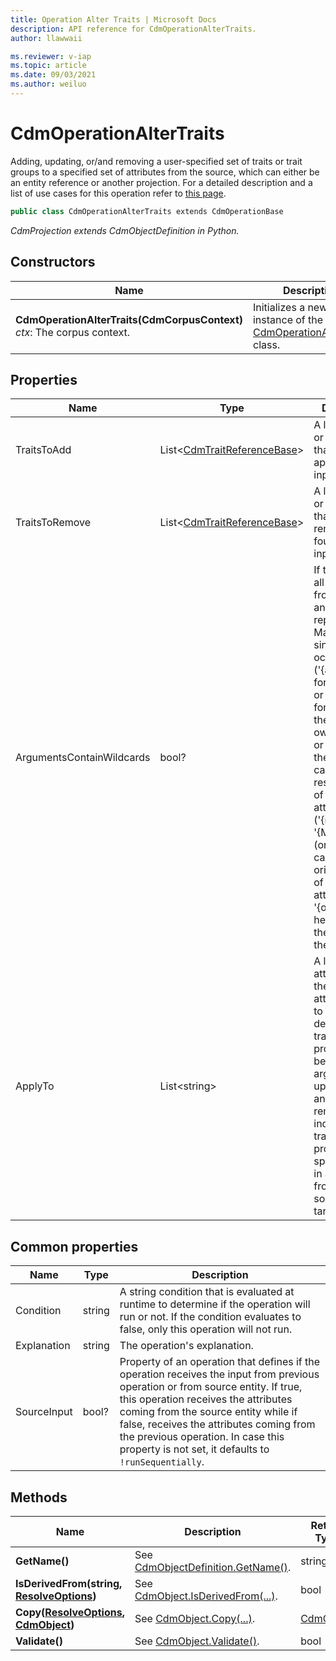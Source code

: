 ```yaml
---
title: Operation Alter Traits | Microsoft Docs
description: API reference for CdmOperationAlterTraits.
author: llawwaii

ms.reviewer: v-iap 
ms.topic: article
ms.date: 09/03/2021
ms.author: weiluo
---
```


# CdmOperationAlterTraits

Adding, updating, or/and removing a user-specified set of traits or trait groups to a specified set of attributes from the source, which can either be an entity reference or another projection. For a detailed description and a list of use cases for this operation refer to [this page](../../../../sdk/projections/altertraits.md).

```csharp
public class CdmOperationAlterTraits extends CdmOperationBase
```

*CdmProjection extends CdmObjectDefinition in Python.*

## Constructors

|Name|Description|
|---|---|
|**CdmOperationAlterTraits(CdmCorpusContext)**<br/>*ctx*: The corpus context.<br/>|Initializes a new instance of the [CdmOperationAlterTraits](altertraits.md) class.|

## Properties

|Name|Type|Description|
|---|---|---|
|TraitsToAdd|List\<[CdmTraitReferenceBase](..\traitreferencebase.md)>|A list of traits or trait groups that will be applied on the input.
|TraitsToRemove|List\<[CdmTraitReferenceBase](..\traitreferencebase.md)>|A list of traits or trait groups that will be removed (if found) on the input.
|ArgumentsContainWildcards|bool?|If true, checks all arguments from all traits and performs replacement. May contain a single occurrence of ('{a}' or '{A}') for the (original or capitalized) form name of the projection owner, ('{m}' or '{M}') for the (original or capitalized) resolved name of the member attribute, ('{mo}' or '{Mo}') for the (original or capitalized) original name of the member attribute, and '{o}' for the held ordinal of the attribute in the array.
|ApplyTo|List\<string>|A list of attributes from the input attributes set to which traits defined in traitsToAdd property will be added (or arguments updated) and/or removed as indicated in traitsToRemove property. If not specified, traits in all attributes from the source will be targeted.

## Common properties

|Name|Type|Description|
|---|---|---|
|Condition|string|A string condition that is evaluated at runtime to determine if the operation will run or not. If the condition evaluates to false, only this operation will not run.
|Explanation|string|The operation's explanation.
|SourceInput|bool?|Property of an operation that defines if the operation receives the input from previous operation or from source entity. If true, this operation receives the attributes coming from the source entity while if false, receives the attributes coming from the previous operation. In case this property is not set, it defaults to `!runSequentially`.

## Methods

|Name|Description|Return Type|
|---|---|---|
|**GetName()**|See [CdmObjectDefinition.GetName()](../cdmobjectdefinition.md#methods).|string|
|**IsDerivedFrom(string, [ResolveOptions](../../utilities/resolveoptions.md))**|See  [CdmObject.IsDerivedFrom(...)](../cdmobject.md#methods).|bool|
|**Copy([ResolveOptions](../../utilities/resolveoptions.md), [CdmObject](../cdmobject.md))**|See [CdmObject.Copy(...)](../cdmobject.md#methods).|[CdmObject](../cdmobject.md)|
|**Validate()**|See [CdmObject.Validate()](../cdmobject.md#methods).|bool|
